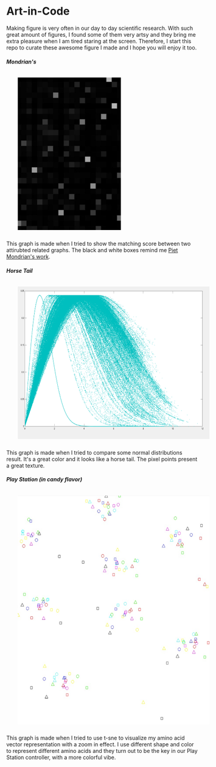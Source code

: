 # Art-in-Code

Making figure is very often in our day to day scientific research. With such great amount of figures, I found some of them very artsy and they bring me extra pleasure when I am tired staring at the screen. Therefore, I start this repo to curate these awesome figure I made and I hope you will enjoy it too.

##### Mondrian's
<img src="https://raw.githubusercontent.com/WesleyyC/Art-in-Code/master/graph-matching.jpg" height="400" Hspace="30" Vspace="10">

This graph is made when I tried to show the matching score between two attirubted related graphs. The black and white boxes remind me [Piet Mondrian's work](https://en.wikipedia.org/wiki/Piet_Mondrian).

##### Horse Tail
<img src="https://raw.githubusercontent.com/WesleyyC/Art-in-Code/master/normal-distribution.PNG" height="400" Hspace="30" Vspace="10">

This graph is made when I tried to compare some normal distributions result. It's a great color and it looks like a horse tail. The pixel points present a great texture.

##### Play Station (in candy flavor)
<img src="https://raw.githubusercontent.com/WesleyyC/Art-in-Code/master/tsne-cluster.jpg" height="600" Hspace="30" Vspace="10">

This graph is made when I tried to use t-sne to visualize my amino acid vector representation with a zoom in effect. I use different shape and color to represent different amino acids and they turn out to be the key in our Play Station controller, with a more colorful vibe.
